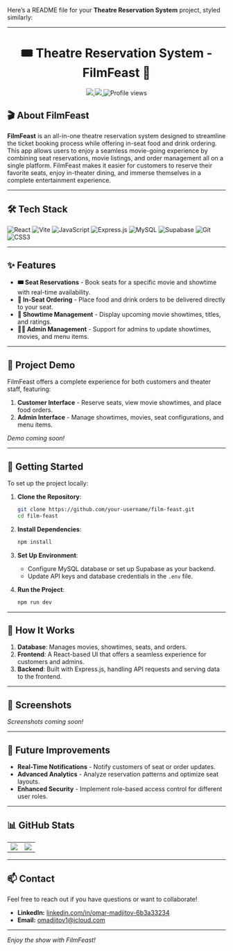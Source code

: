 Here’s a README file for your **Theatre Reservation System** project, styled similarly:

---

<!-- Header -->
<h1 align="center">🎟️ Theatre Reservation System - FilmFeast 🍿</h1>

<p align="center">
  <a href="https://linkedin.com/in/omar-madjitov-6b3a33234">
    <img src="https://img.shields.io/badge/LinkedIn-Omar%20Madjitov-blue?style=flat&logo=linkedin&logoColor=white">
  </a>
  <a href="mailto:omadjitov1@icloud.com">
    <img src="https://img.shields.io/badge/Email-omadjitov1@icloud.com-red?style=flat&logo=gmail&logoColor=white">
  </a>
  <img src="https://komarev.com/ghpvc/?username=workoholyguy&style=flat&color=green" alt="Profile views">
</p>

<!-- About Project -->
## 🎬 About FilmFeast

**FilmFeast** is an all-in-one theatre reservation system designed to streamline the ticket booking process while offering in-seat food and drink ordering. This app allows users to enjoy a seamless movie-going experience by combining seat reservations, movie listings, and order management all on a single platform. FilmFeast makes it easier for customers to reserve their favorite seats, enjoy in-theater dining, and immerse themselves in a complete entertainment experience.

---

<!-- Tech Stack -->
## 🛠 Tech Stack

![React](https://img.shields.io/badge/-React-61DAFB?style=flat&logo=react&logoColor=black)
![Vite](https://img.shields.io/badge/-Vite-646CFF?style=flat&logo=vite&logoColor=white)
![JavaScript](https://img.shields.io/badge/-JavaScript-F7DF1E?style=flat&logo=javascript&logoColor=black)
![Express.js](https://img.shields.io/badge/-Express.js-000000?style=flat&logo=express&logoColor=white)
![MySQL](https://img.shields.io/badge/-MySQL-4479A1?style=flat&logo=mysql&logoColor=white)
![Supabase](https://img.shields.io/badge/-Supabase-3ECF8E?style=flat&logo=supabase&logoColor=white)
![Git](https://img.shields.io/badge/-Git-F05032?style=flat&logo=git&logoColor=white)
![CSS3](https://img.shields.io/badge/-CSS3-1572B6?style=flat&logo=css3&logoColor=white)

---

<!-- Features -->
## ✨ Features

- **🎟️ Seat Reservations** - Book seats for a specific movie and showtime with real-time availability.
- **🍿 In-Seat Ordering** - Place food and drink orders to be delivered directly to your seat.
- **📅 Showtime Management** - Display upcoming movie showtimes, titles, and ratings.
- **🧑‍💼 Admin Management** - Support for admins to update showtimes, movies, and menu items.

---

<!-- Project Demo -->
## 🎥 Project Demo

FilmFeast offers a complete experience for both customers and theater staff, featuring:

1. **Customer Interface** - Reserve seats, view movie showtimes, and place food orders.
2. **Admin Interface** - Manage showtimes, movies, seat configurations, and menu items.
   
*Demo coming soon!*

---

<!-- Getting Started -->
## 🚀 Getting Started

To set up the project locally:

1. **Clone the Repository**:
   ```bash
   git clone https://github.com/your-username/film-feast.git
   cd film-feast
   ```

2. **Install Dependencies**:
   ```bash
   npm install
   ```

3. **Set Up Environment**:
   - Configure MySQL database or set up Supabase as your backend.
   - Update API keys and database credentials in the `.env` file.

4. **Run the Project**:
   ```bash
   npm run dev
   ```

---

<!-- How It Works -->
## 🧩 How It Works

1. **Database**: Manages movies, showtimes, seats, and orders.
2. **Frontend**: A React-based UI that offers a seamless experience for customers and admins.
3. **Backend**: Built with Express.js, handling API requests and serving data to the frontend.

---

<!-- Screenshots -->
## 📸 Screenshots

*Screenshots coming soon!*

---

<!-- Future Improvements -->
## 🔮 Future Improvements

- **Real-Time Notifications** - Notify customers of seat or order updates.
- **Advanced Analytics** - Analyze reservation patterns and optimize seat layouts.
- **Enhanced Security** - Implement role-based access control for different user roles.

---

<!-- GitHub Stats -->
## 📊 GitHub Stats

<table>
  <tr>
    <td>
      <img src="https://github-readme-stats.vercel.app/api?username=your-username&show_icons=true&theme=tokyonight">
    </td>
    <td>
      <img src="https://github-readme-stats.vercel.app/api/top-langs/?username=your-username&layout=compact&theme=tokyonight">
    </td>
  </tr>
</table>

---

<!-- Contact -->
## 📫 Contact

Feel free to reach out if you have questions or want to collaborate!

- **LinkedIn:** [linkedin.com/in/omar-madjitov-6b3a33234](https://linkedin.com/in/omar-madjitov-6b3a33234)
- **Email:** [omadjitov1@icloud.com](mailto:omadjitov1@icloud.com)

---

*Enjoy the show with FilmFeast!*